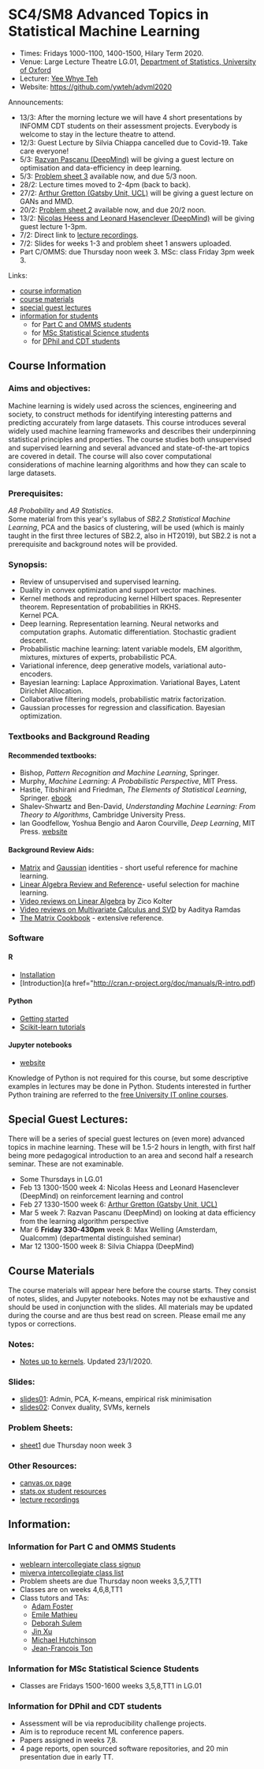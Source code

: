# SC4/SM8 Advanced Topics in Statistical Machine Learning

* Times: Fridays 1000-1100, 1400-1500, Hilary Term 2020.
* Venue: Large Lecture Theatre LG.01, [Department of Statistics, University of Oxford](http://www.stats.ox.ac.uk/)
* Lecturer: [Yee Whye Teh](http://www.stats.ox.ac.uk/~teh/)
* Website: https://github.com/ywteh/advml2020

Announcements:
* 13/3: After the morning lecture we will have 4 short presentations by INFOMM CDT students on their assessment projects. Everybody is welcome to stay in the lecture theatre to attend. 
* 12/3: Guest Lecture by Silvia Chiappa cancelled due to Covid-19. Take care everyone!
* 5/3: [Razvan Pascanu (DeepMind)](https://github.com/ywteh/advml2020/wiki/Guest-Lecture:-Razvan-Pascanu-(DeepMind)) will be giving a guest lecture on optimisation and data-efficiency in deep learning.
* 5/3: [Problem sheet 3](https://github.com/ywteh/advml2020/blob/master/problemsheets/sheet3.pdf) available now, and due 5/3 noon.
* 28/2: Lecture times moved to 2-4pm (back to back).
* 27/2: [Arthur Gretton (Gatsby Unit, UCL)](https://github.com/ywteh/advml2020/wiki/Guest-Lecture:-Arthur-Gretton-(Gatsby-Unit,-UCL)) will be giving a guest lecture on GANs and MMD.
* 20/2: [Problem sheet 2](https://github.com/ywteh/advml2020/blob/master/problemsheets/sheet2.pdf) available now, and due 20/2 noon.
* 13/2: [Nicolas Heess and Leonard Hasenclever (DeepMind)](https://github.com/ywteh/advml2020/wiki/Guest-Lecture:-Nicolas-Heess-and-Leonard-Hasenclever-(DeepMind)) will be giving guest lecture 1-3pm.
* 7/2: Direct link to [lecture recordings](https://ox.cloud.panopto.eu/Panopto/Pages/Sessions/List.aspx#folderID=%22d6d22cc2-a81f-4827-9e02-ab4b009b59d0%22).
* 7/2: Slides for weeks 1-3 and problem sheet 1 answers uploaded. 
* Part C/OMMS: due Thursday noon week 3. MSc: class Friday 3pm week 3.

Links:
* [course information](https://github.com/ywteh/advml2020/blob/master/README.md#course-information)
* [course materials](https://github.com/ywteh/advml2020/blob/master/README.md#course-materials)
* [special guest lectures](https://github.com/ywteh/advml2020/blob/master/README.md#special-guest-lectures)
* [information for students](https://github.com/ywteh/advml2020/blob/master/README.md#information)
  * for [Part C and OMMS students](https://github.com/ywteh/advml2020/blob/master/README.md#information-for-part-c-and-omms-students)
  * for [MSc Statistical Science students](https://github.com/ywteh/advml2020/blob/master/README.md#information-for-msc-statistical-science-students)
  * for [DPhil and CDT students](https://github.com/ywteh/advml2020/blob/master/README.md#information-for-dphil-and-cdt-students)

## Course Information

### Aims and objectives:
Machine learning is widely used across the sciences, engineering and society, to construct methods for identifying interesting patterns and predicting accurately from large datasets.
This course introduces several widely used machine learning frameworks and describes their underpinning statistical principles and properties. The course studies both unsupervised and supervised learning and several advanced and state-of-the-art topics are covered in detail. The course will also cover computational considerations of machine learning algorithms and how they can scale to large datasets.

### Prerequisites:
_A8 Probability_ and _A9 Statistics_.  
Some material from this year's syllabus of _SB2.2 Statistical Machine Learning_, PCA and the basics of clustering, will be used (which is mainly taught in the first three lectures of SB2.2, also in HT2019), but SB2.2 is not a prerequisite and background notes will be provided.

### Synopsis:
* Review of unsupervised and supervised learning.  
* Duality in convex optimization and support vector machines.  
* Kernel methods and reproducing kernel Hilbert spaces. Representer theorem. Representation of probabilities in RKHS.  
Kernel PCA. 
* Deep learning. Representation learning. Neural networks and computation graphs. Automatic differentiation. Stochastic gradient descent.
* Probabilistic machine learning: latent variable models, EM algorithm, mixtures, mixtures of experts, probabilistic PCA.
* Variational inference, deep generative models, variational auto-encoders.
* Bayesian learning: Laplace Approximation. Variational Bayes, Latent Dirichlet Allocation.  
* Collaborative filtering models, probabilistic matrix factorization.  
* Gaussian processes for regression and classification. Bayesian optimization. 

### Textbooks and Background Reading
#### Recommended textbooks:
+ Bishop, _Pattern Recognition and Machine Learning_, Springer.
+ Murphy, _Machine Learning: A Probabilistic Perspective_, MIT Press.
+ Hastie, Tibshirani and Friedman, _The Elements of Statistical Learning_, Springer. [ebook](http://www-stat.stanford.edu/%7Etibs/ElemStatLearn/)
+ Shalev-Shwartz and Ben-David, _Understanding Machine Learning: From Theory to Algorithms_, Cambridge University Press.
+ Ian Goodfellow, Yoshua Bengio and Aaron Courville, _Deep Learning_, MIT Press. [website](https://www.deeplearningbook.org/)

#### Background Review Aids:
+ [Matrix](http://www.cs.nyu.edu/~roweis/notes/matrixid.pdf) and [Gaussian](http://www.cs.nyu.edu/~roweis/notes/gaussid.pdf) identities - short useful reference for machine learning.
+ [Linear Algebra Review and Reference](http://cs229.stanford.edu/section/cs229-linalg.pdf)- useful selection for machine learning.
+ [Video reviews on Linear Algebra](http://www.cs.cmu.edu/~zkolter/course/linalg/index.html) by Zico Kolter
+ [Video reviews on Multivariate Calculus and SVD](https://www.youtube.com/channel/UC7gOYDYEgXG1yIH_rc2LgOw/playlists) by Aaditya Ramdas
+ [The Matrix Cookbook](http://www2.imm.dtu.dk/pubdb/views/edoc_download.php/3274/pdf/imm3274.pdf) - extensive reference.

### Software

#### R

+ [Installation](http://cran.r-project.org/)
+ [Introduction](a href="http://cran.r-project.org/doc/manuals/R-intro.pdf)

#### Python

+ [Getting started](https://www.python.org/about/gettingstarted/)
+ [Scikit-learn tutorials](http://scikit-learn.org/stable/tutorial/)

#### Jupyter notebooks
+ [website](https://jupyter.org/)

Knowledge of Python is not required for this course, but some descriptive examples in lectures may be done in Python. Students interested in further Python training are referred to the [free University IT online courses](https://help.it.ox.ac.uk/courses/overview).

 


## Special Guest Lectures:
There will be a series of special guest lectures on (even more) advanced topics in machine learning. These will be 1.5-2 hours in length, with first half being more pedagogical introduction to an area and second half a research seminar. These are not examinable.

* Some Thursdays in LG.01
* Feb 13 1300-1500 week 4: Nicolas Heess and Leonard Hasenclever (DeepMind) on reinforcement learning and control
* Feb 27 1330-1500 week 6: [Arthur Gretton (Gatsby Unit, UCL)](https://github.com/ywteh/advml2020/wiki/Guest-Lecture:-Arthur-Gretton-(Gatsby-Unit,-UCL))
* Mar 5 week 7: Razvan Pascanu (DeepMind) on looking at data efficiency from the learning algorithm perspective
* Mar 6 **Friday 330-430pm** week 8: Max Welling (Amsterdam, Qualcomm) (departmental distinguished seminar)
* Mar 12 1300-1500 week 8: Silvia Chiappa (DeepMind)

## Course Materials
The course materials will appear here before the course starts. They consist of notes, slides, and Jupyter notebooks. Notes may not be exhaustive and should be used in conjunction with the slides. All materials may be updated during the course and are thus best read on screen. Please email me any typos or corrections.

### Notes:
* [Notes up to kernels](https://github.com/ywteh/advml2020/blob/master/notes.pdf). Updated 23/1/2020.

### Slides:
* [slides01](https://github.com/ywteh/advml2020/blob/master/slides/slides01.pdf): Admin, PCA, K-means, empirical risk minimisation
* [slides02](https://github.com/ywteh/advml2020/blob/master/slides/slides02.pdf): Convex duality, SVMs, kernels

### Problem Sheets:
* [sheet1](https://github.com/ywteh/advml2020/blob/master/problemsheets/sheet1.pdf) due Thursday noon week 3

### Other Resources:
* [canvas.ox page](https://canvas.ox.ac.uk/courses/18791)
* [stats.ox student resources](http://www.stats.ox.ac.uk/student-resources/bammath/)
* [lecture recordings](https://ox.cloud.panopto.eu/Panopto/Pages/Sessions/List.aspx#folderID=%22d6d22cc2-a81f-4827-9e02-ab4b009b59d0%22)


## Information:

### Information for Part C and OMMS Students
* [weblearn intercollegiate class signup](https://weblearn.ox.ac.uk/portal/site/:mpls:stats:mmathba_math:class-signup)
* [miverva intercollegiate class list](https://minerva.stats.ox.ac.uk/perl/classlists.pl)
* Problem sheets are due Thursday noon weeks 3,5,7,TT1
* Classes are on weeks 4,6,8,TT1
* Class tutors and TAs:
  * [Adam Foster](http://csml.stats.ox.ac.uk/people/foster/)
  * [Emile Mathieu](http://csml.stats.ox.ac.uk/people/mathieu/)
  * [Deborah Sulem](http://www.oxwasp-cdt.ac.uk/2018-student-cohort.html)
  * [Jin Xu](http://csml.stats.ox.ac.uk/people/xu/)
  * [Michael Hutchinson](https://statml.io/index.php/cohort-1/)
  * [Jean-Francois Ton](http://csml.stats.ox.ac.uk/people/ton/)


### Information for MSc Statistical Science Students
* Classes are Fridays 1500-1600 weeks 3,5,8,TT1 in LG.01

### Information for DPhil and CDT students
* Assessment will be via reproducibility challenge projects.
* Aim is to reproduce recent ML conference papers.
* Papers assigned in weeks 7,8.
* 4 page reports, open sourced software repositories, and 20 min presentation due in early TT.

